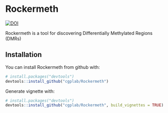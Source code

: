 # Rockermeth
[![DOI](https://zenodo.org/badge/DOI/10.5281/zenodo.2586588.svg)](https://doi.org/10.5281/zenodo.2586588)

Rockermeth is a tool for discovering Differentially Methylated Regions (DMRs)

## Installation

You can install Rockermeth from github with:

``` r
# install.packages("devtools")
devtools::install_github("cgplab/Rockermeth")
```

Generate vignette with:

``` r
# install.packages("devtools")
devtools::install_github("cgplab/Rockermeth", build_vignettes = TRUE)
```
